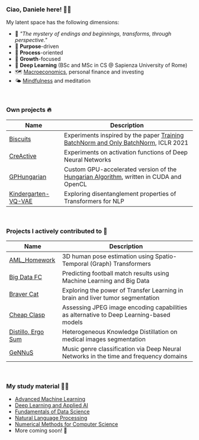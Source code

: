### Ciao, Daniele here! 🖐🏻

My latent space has the following dimensions:

- 🫘 *"The mystery of endings and beginnings, transforms, through perspective."*
- 🥷 **Purpose**-driven
- 🧪 **Process**-oriented
- 🚀 **Growth**-focused
- 🧠 **Deep Learning** (BSc and MSc in CS @ Sapienza University of Rome)
- 🗺️ [Macroeconomics](https://en.wikipedia.org/wiki/Macroeconomics), personal finance and investing
- 🌤️ [Mindfulness](https://en.wikipedia.org/wiki/Mindfulness) and meditation

<br>

### Own projects 🔥

| Name      | Description           |
|-------------------|-------------------------------|
| [Biscuits](https://github.com/dansolombrino/Biscuits) | Experiments inspired by the paper [Training BatchNorm and Only BatchNorm](https://openreview.net/forum?id=vYeQQ29Tbvx), ICLR 2021 |
| [CreActive](https://github.com/dansolombrino/CreActive) | Experiments on activation functions of Deep Neural Networks |
| [GPHungarian](https://github.com/dansolombrino/GPHungarian) | Custom GPU-accelerated version of the [Hungarian Algorithm](https://en.wikipedia.org/wiki/Hungarian_algorithm), written in CUDA and OpenCL |
| [Kindergarten-VQ-VAE](https://github.com/dansolombrino/Kindergarten-VQ-VAE) | Exploring disentanglement properties of Transformers for NLP |

<br>

### Projects I actively contributed to 🚀


| Name      | Description           |
|-------------------|-------------------------------|
| [AML_Homework](https://github.com/Astronauts-Making-Limoncello/AML_Homework) | 3D human pose estimation using Spatio-Temporal (Graph) Transformers |
| [Big Data FC](https://github.com/Big-Data-FC) | Predicting football match results using Machine Learning and Big Data |
| [Braver Cat](https://github.com/Braver-Cat>Braver-Cat) | Exploring the power of Transfer Learning in brain and liver tumor segmentation |
| [Cheap Clasp](https://github.com/Cheap-Clasp) | Assessing JPEG image encoding capabilities as alternative to Deep Learning-based models |
| [Distillo, Ergo Sum](https://github.com/Astronauts-Making-Limoncello/Distillo-Ergo-Sum) | Heterogeneous Knowledge Distillation on medical images segmentation |
| [GeNNuS](https://github.com/Filetto-Di-Salmone/GeNNus) | Music genre classification via Deep Neural Networks in the time and frequency domains |

<br>

### My study material 👨‍🎓

- [Advanced Machine Learning](https://github.com/dansolombrino/AML-2023-24)
- [Deep Learning and Applied AI](https://github.com/dansolombrino/DLAI-2022-23)
- [Fundamentals of Data Science](https://github.com/dansolombrino/FDS-2022-23)
- [Natural Language Processing](https://github.com/dansolombrino/NLP-2022-23)
- [Numerical Methods for Computer Science](https://github.com/dansolombrino/NumMethCS-2022-23)
- More coming soon! 📘
